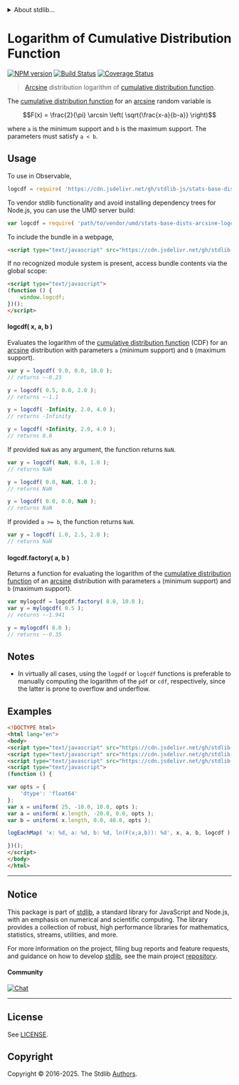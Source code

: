<!--

@license Apache-2.0

Copyright (c) 2018 The Stdlib Authors.

Licensed under the Apache License, Version 2.0 (the "License");
you may not use this file except in compliance with the License.
You may obtain a copy of the License at

   http://www.apache.org/licenses/LICENSE-2.0

Unless required by applicable law or agreed to in writing, software
distributed under the License is distributed on an "AS IS" BASIS,
WITHOUT WARRANTIES OR CONDITIONS OF ANY KIND, either express or implied.
See the License for the specific language governing permissions and
limitations under the License.

-->


<details>
  <summary>
    About stdlib...
  </summary>
  <p>We believe in a future in which the web is a preferred environment for numerical computation. To help realize this future, we've built stdlib. stdlib is a standard library, with an emphasis on numerical and scientific computation, written in JavaScript (and C) for execution in browsers and in Node.js.</p>
  <p>The library is fully decomposable, being architected in such a way that you can swap out and mix and match APIs and functionality to cater to your exact preferences and use cases.</p>
  <p>When you use stdlib, you can be absolutely certain that you are using the most thorough, rigorous, well-written, studied, documented, tested, measured, and high-quality code out there.</p>
  <p>To join us in bringing numerical computing to the web, get started by checking us out on <a href="https://github.com/stdlib-js/stdlib">GitHub</a>, and please consider <a href="https://opencollective.com/stdlib">financially supporting stdlib</a>. We greatly appreciate your continued support!</p>
</details>

# Logarithm of Cumulative Distribution Function

[![NPM version][npm-image]][npm-url] [![Build Status][test-image]][test-url] [![Coverage Status][coverage-image]][coverage-url] <!-- [![dependencies][dependencies-image]][dependencies-url] -->

> [Arcsine][arcsine-distribution] distribution logarithm of [cumulative distribution function][cdf].

<section class="intro">

The [cumulative distribution function][cdf] for an [arcsine][arcsine-distribution] random variable is

<!-- <equation class="equation" label="eq:arcsine_cdf" align="center" raw="F(x) = \frac{2}{\pi} \arcsin \left( \sqrt{\frac{x-a}{b-a}} \right)" alt="Cumulative distribution function for an arcsine distribution."> -->

```math
F(x) = \frac{2}{\pi} \arcsin \left( \sqrt{\frac{x-a}{b-a}} \right)
```

<!-- <div class="equation" align="center" data-raw-text="F(x) = \frac{2}{\pi} \arcsin \left( \sqrt{\frac{x-a}{b-a}} \right)" data-equation="eq:arcsine_cdf">
    <img src="https://cdn.jsdelivr.net/gh/stdlib-js/stdlib@51534079fef45e990850102147e8945fb023d1d0/lib/node_modules/@stdlib/stats/base/dists/arcsine/logcdf/docs/img/equation_arcsine_cdf.svg" alt="Cumulative distribution function for an arcsine distribution.">
    <br>
</div> -->

<!-- </equation> -->

where `a` is the minimum support and `b` is the maximum support. The parameters must satisfy `a < b`.

</section>

<!-- /.intro -->



<section class="usage">

## Usage

To use in Observable,

```javascript
logcdf = require( 'https://cdn.jsdelivr.net/gh/stdlib-js/stats-base-dists-arcsine-logcdf@umd/browser.js' )
```

To vendor stdlib functionality and avoid installing dependency trees for Node.js, you can use the UMD server build:

```javascript
var logcdf = require( 'path/to/vendor/umd/stats-base-dists-arcsine-logcdf/index.js' )
```

To include the bundle in a webpage,

```html
<script type="text/javascript" src="https://cdn.jsdelivr.net/gh/stdlib-js/stats-base-dists-arcsine-logcdf@umd/browser.js"></script>
```

If no recognized module system is present, access bundle contents via the global scope:

```html
<script type="text/javascript">
(function () {
    window.logcdf;
})();
</script>
```

#### logcdf( x, a, b )

Evaluates the logarithm of the [cumulative distribution function][cdf] (CDF) for an [arcsine][arcsine-distribution] distribution with parameters `a` (minimum support) and `b` (maximum support).

```javascript
var y = logcdf( 9.0, 0.0, 10.0 );
// returns ~-0.23

y = logcdf( 0.5, 0.0, 2.0 );
// returns ~-1.1

y = logcdf( -Infinity, 2.0, 4.0 );
// returns -Infinity

y = logcdf( +Infinity, 2.0, 4.0 );
// returns 0.0
```

If provided `NaN` as any argument, the function returns `NaN`.

```javascript
var y = logcdf( NaN, 0.0, 1.0 );
// returns NaN

y = logcdf( 0.0, NaN, 1.0 );
// returns NaN

y = logcdf( 0.0, 0.0, NaN );
// returns NaN
```

If provided `a >= b`, the function returns `NaN`.

```javascript
var y = logcdf( 1.0, 2.5, 2.0 );
// returns NaN
```

#### logcdf.factory( a, b )

Returns a function for evaluating the logarithm of the [cumulative distribution function][cdf] of an [arcsine][arcsine-distribution] distribution with parameters `a` (minimum support) and `b` (maximum support).

```javascript
var mylogcdf = logcdf.factory( 0.0, 10.0 );
var y = mylogcdf( 0.5 );
// returns ~-1.941

y = mylogcdf( 8.0 );
// returns ~-0.35
```

</section>

<!-- /.usage -->

<section class="notes">

## Notes

-   In virtually all cases, using the `logpdf` or `logcdf` functions is preferable to manually computing the logarithm of the `pdf` or `cdf`, respectively, since the latter is prone to overflow and underflow.

</section>

<!-- /.notes -->

<section class="examples">

## Examples

<!-- eslint no-undef: "error" -->

```html
<!DOCTYPE html>
<html lang="en">
<body>
<script type="text/javascript" src="https://cdn.jsdelivr.net/gh/stdlib-js/random-array-uniform@umd/browser.js"></script>
<script type="text/javascript" src="https://cdn.jsdelivr.net/gh/stdlib-js/console-log-each-map@umd/browser.js"></script>
<script type="text/javascript" src="https://cdn.jsdelivr.net/gh/stdlib-js/stats-base-dists-arcsine-logcdf@umd/browser.js"></script>
<script type="text/javascript">
(function () {

var opts = {
    'dtype': 'float64'
};
var x = uniform( 25, -10.0, 10.0, opts );
var a = uniform( x.length, -20.0, 0.0, opts );
var b = uniform( x.length, 0.0, 40.0, opts );

logEachMap( 'x: %d, a: %d, b: %d, ln(F(x;a,b)): %d', x, a, b, logcdf );

})();
</script>
</body>
</html>
```

</section>

<!-- /.examples -->

<!-- Section for related `stdlib` packages. Do not manually edit this section, as it is automatically populated. -->

<section class="related">

</section>

<!-- /.related -->

<!-- Section for all links. Make sure to keep an empty line after the `section` element and another before the `/section` close. -->


<section class="main-repo" >

* * *

## Notice

This package is part of [stdlib][stdlib], a standard library for JavaScript and Node.js, with an emphasis on numerical and scientific computing. The library provides a collection of robust, high performance libraries for mathematics, statistics, streams, utilities, and more.

For more information on the project, filing bug reports and feature requests, and guidance on how to develop [stdlib][stdlib], see the main project [repository][stdlib].

#### Community

[![Chat][chat-image]][chat-url]

---

## License

See [LICENSE][stdlib-license].


## Copyright

Copyright &copy; 2016-2025. The Stdlib [Authors][stdlib-authors].

</section>

<!-- /.stdlib -->

<!-- Section for all links. Make sure to keep an empty line after the `section` element and another before the `/section` close. -->

<section class="links">

[npm-image]: http://img.shields.io/npm/v/@stdlib/stats-base-dists-arcsine-logcdf.svg
[npm-url]: https://npmjs.org/package/@stdlib/stats-base-dists-arcsine-logcdf

[test-image]: https://github.com/stdlib-js/stats-base-dists-arcsine-logcdf/actions/workflows/test.yml/badge.svg?branch=main
[test-url]: https://github.com/stdlib-js/stats-base-dists-arcsine-logcdf/actions/workflows/test.yml?query=branch:main

[coverage-image]: https://img.shields.io/codecov/c/github/stdlib-js/stats-base-dists-arcsine-logcdf/main.svg
[coverage-url]: https://codecov.io/github/stdlib-js/stats-base-dists-arcsine-logcdf?branch=main

<!--

[dependencies-image]: https://img.shields.io/david/stdlib-js/stats-base-dists-arcsine-logcdf.svg
[dependencies-url]: https://david-dm.org/stdlib-js/stats-base-dists-arcsine-logcdf/main

-->

[chat-image]: https://img.shields.io/gitter/room/stdlib-js/stdlib.svg
[chat-url]: https://app.gitter.im/#/room/#stdlib-js_stdlib:gitter.im

[stdlib]: https://github.com/stdlib-js/stdlib

[stdlib-authors]: https://github.com/stdlib-js/stdlib/graphs/contributors

[umd]: https://github.com/umdjs/umd
[es-module]: https://developer.mozilla.org/en-US/docs/Web/JavaScript/Guide/Modules

[deno-url]: https://github.com/stdlib-js/stats-base-dists-arcsine-logcdf/tree/deno
[deno-readme]: https://github.com/stdlib-js/stats-base-dists-arcsine-logcdf/blob/deno/README.md
[umd-url]: https://github.com/stdlib-js/stats-base-dists-arcsine-logcdf/tree/umd
[umd-readme]: https://github.com/stdlib-js/stats-base-dists-arcsine-logcdf/blob/umd/README.md
[esm-url]: https://github.com/stdlib-js/stats-base-dists-arcsine-logcdf/tree/esm
[esm-readme]: https://github.com/stdlib-js/stats-base-dists-arcsine-logcdf/blob/esm/README.md
[branches-url]: https://github.com/stdlib-js/stats-base-dists-arcsine-logcdf/blob/main/branches.md

[stdlib-license]: https://raw.githubusercontent.com/stdlib-js/stats-base-dists-arcsine-logcdf/main/LICENSE

[cdf]: https://en.wikipedia.org/wiki/Cumulative_distribution_function

[arcsine-distribution]: https://en.wikipedia.org/wiki/Arcsine_distribution

</section>

<!-- /.links -->
